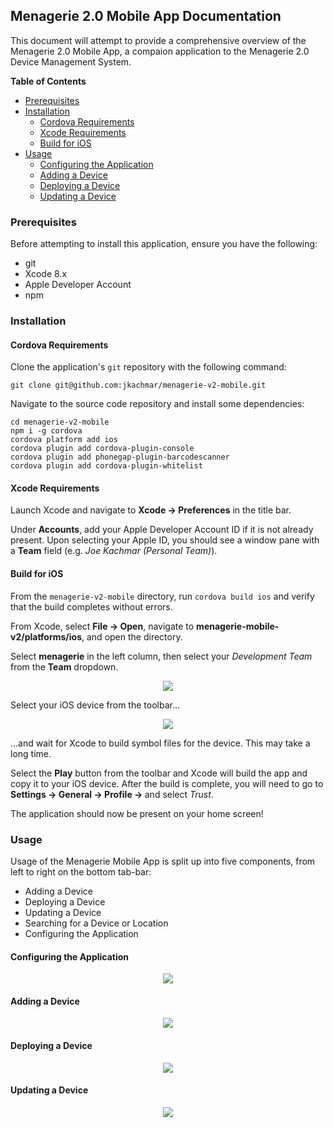 ## Menagerie 2.0 Mobile App Documentation

This document will attempt to provide a comprehensive overview of the Menagerie
2.0 Mobile App, a compaion application to the Menagerie 2.0 Device Management
System.

<!-- markdown-toc start - Don't edit this section. Run M-x markdown-toc-generate-toc again -->
**Table of Contents**

- [Prerequisites](#prerequisites)
- [Installation](#installation)
    - [Cordova Requirements](#cordova-requirements)
    - [Xcode Requirements](#xcode-requirements)
    - [Build for iOS](#build-for-ios)
- [Usage](#usage)
    - [Configuring the Application](#configuring-the-application)
    - [Adding a Device](#adding-a-device)
    - [Deploying a Device](#deploying-a-device)
    - [Updating a Device](#updating-a-device)

<!-- markdown-toc end -->

### Prerequisites

Before attempting to install this application, ensure you have the following:

- git
- Xcode 8.x
- Apple Developer Account
- npm

### Installation

#### Cordova Requirements

Clone the application's `git` repository with the following command:

    git clone git@github.com:jkachmar/menagerie-v2-mobile.git

Navigate to the source code repository and install some dependencies:

    cd menagerie-v2-mobile
    npm i -g cordova
    cordova platform add ios
    cordova plugin add cordova-plugin-console
    cordova plugin add phonegap-plugin-barcodescanner
    cordova plugin add cordova-plugin-whitelist
    
#### Xcode Requirements

Launch Xcode and navigate to **Xcode -> Preferences** in the title bar.

Under **Accounts**, add your Apple Developer Account ID if it is not already
present. Upon selecting your Apple ID, you should see a window pane with a 
**Team** field (e.g. *Joe Kachmar (Personal Team)*).

#### Build for iOS

From the `menagerie-v2-mobile` directory, run `cordova build ios` and verify
that the build completes without errors.

From Xcode, select **File -> Open**, navigate to 
**menagerie-mobile-v2/platforms/ios**, and open the directory.

Select **menagerie** in the left column, then select your *Development Team* 
from the **Team** dropdown.

<div style="text-align:center"><img src="images/xcode-signing.png"/></div>

Select your iOS device from the toolbar...

<div style="text-align:center"><img src="images/xcode-toolbar.png"/></div>

...and wait for Xcode to build symbol files for the device. This may take
a long time.

Select the **Play** button from the toolbar and Xcode will build the app and
copy it to your iOS device. After the build is complete, you will need to go to
**Settings -> General -> Profile -> <Your Developer Id>** and select *Trust*.

The application should now be present on your home screen!

### Usage

Usage of the Menagerie Mobile App is split up into five components, from left
to right on the bottom tab-bar:

- Adding a Device
- Deploying a Device
- Updating a Device
- Searching for a Device or Location
- Configuring the Application

#### Configuring the Application

<div style="text-align:center"><img src="images/configure-app.png"/></div>

#### Adding a Device

<div style="text-align:center"><img src="images/add-device.png"/></div>

#### Deploying a Device

<div style="text-align:center"><img src="images/deploy-device.png"/></div>

#### Updating a Device

<div style="text-align:center"><img src="images/update-device.png"/></div>

